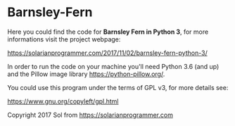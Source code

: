 # Barnsley-Fern

Here you could find the code for **Barnsley Fern in Python 3**, for more informations visit the project webpage:

https://solarianprogrammer.com/2017/11/02/barnsley-fern-python-3/

In order to run the code on your machine you'll need Python 3.6 (and up) and the Pillow image library https://python-pillow.org/.

You could use this program under the terms of GPL v3, for more details see:

https://www.gnu.org/copyleft/gpl.html

Copyright 2017 Sol from https://solarianprogrammer.com
